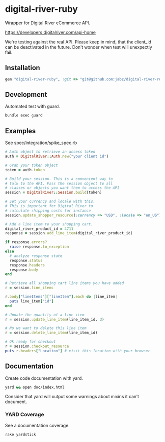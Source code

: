 digital-river-ruby
==================

Wrapper for Digital River eCommerce API.

https://developers.digitalriver.com/api-home

We're testing against the real API. Please keep in mind,
that the client_id can be deactivated in the future. Don't
wonder when test will unexpectly fail. 

Installation
------------

```ruby
gem "digital-river-ruby", :git => "git@github.com:jabz/digital-river-ruby.git", :branch => :master
```

Development
-----------

Automated test with guard.

```bash
bundle exec guard
```

Examples
--------

See spec/integration/spike_spec.rb

```ruby
# Auth object to retrieve an access token
auth = DigitalRiver::Auth.new("your client id")

# Grab your token object
token = auth.token

# Build your session. This is a convenient way to
# talk to the API. Pass the session object to all
# classes or objects you want them to access the API
session = DigitalRiver::Session.build(token)

# Set your currency and locale with this.
# This is important for Digital River to
# calculate shipping costs for instance
session.update_shopper_resource(:currency => "USD", :locale => "en_US")

# Add a line item to your shopping cart.
digital_river_product_id = 4711
response = session.add_line_item(digital_river_product_id)

if response.errors?
  raise response.to_exception
else
  # analyze response state
  response.status
  response.headers
  response.body
end

# Retrieve all shopping cart line items you have added
r = session.line_items

r.body["lineItems"]["lineItem"].each do |line_item|
  puts line_item["id"]
end

# Update the quantity of a line item
r = session.update_line_item(line_item_id, 3)

# No we want to delete this line item
r = session.delete_line_item(line_item_id)

# Ok ready for checkout
r = session.checkout_resource
puts r.headers["Location"] # visit this location with your browser
```

Documentation
-------------

Create code documentation with yard.

```bash
yard && open doc/index.html
```

Consider that yard will output some warnings about mixins it can't document.

### YARD Coverage

See a documentation coverage.

```bash
rake yardstick
```
